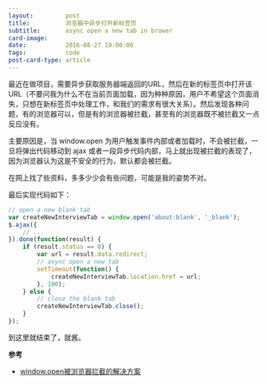 ```yaml
---
layout:         post
title:          浏览器中异步打开新标签页
subtitle:       async open a new tab in brower
card-image:     
date:           2016-08-27 19:00:00
tags:           code
post-card-type: article
---
```


最近在做项目，需要异步获取服务器端返回的URL，然后在新的标签页中打开该URL（不要问我为什么不在当前页面加载，因为种种原因，用户不希望这个页面消失，只想在新标签页中处理工作，和我们的需求有很大关系）。然后发现各种问题，有的浏览器可以，但是有的浏览器被拦截，甚至有的浏览器既不被拦截又一点反应没有。

主要原因是，当 window.open 为用户触发事件内部或者加载时，不会被拦截，一旦将弹出代码移动到 ajax 或者一段异步代码内部，马上就出现被拦截的表现了，因为浏览器认为这是不安全的行为，默认都会被拦截。

在网上找了些资料，多多少少会有些问题，可能是我的姿势不对。

最后实现代码如下：

```javascript
// open a new blank tab
var createNewInterviewTab = window.open('about:blank', '_blank');
$.ajax({
    // ...
}).done(function(result) {
    if (result.status == 0) {
        var url = result.data.redirect;
        // async open a new tab
        setTimeout(function() {
            createNewInterviewTab.location.href = url;
        }, 100);
    } else {
        // close the blank tab
        createNewInterviewTab.close();
    }
});
```

到这里就结束了，就酱。

**参考**

* [window.open被浏览器拦截的解决方案](http://itindex.net/detail/52877-window.open-%E6%B5%8F%E8%A7%88%E5%99%A8)
